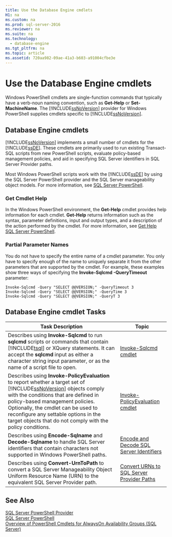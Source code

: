 ```yaml
---
title: Use the Database Engine cmdlets
H1: na
ms.custom: na
ms.prod: sql-server-2016
ms.reviewer: na
ms.suite: na
ms.technology: 
  - database-engine
ms.tgt_pltfrm: na
ms.topic: article
ms.assetid: 720aa982-09ae-41a3-b603-a91004cfbe3e
---
```

# Use the Database Engine cmdlets
  Windows PowerShell cmdlets are single\-function commands that typically have a verb\-noun naming convention, such as **Get\-Help** or **Set\-MachineName**. The [!INCLUDE[ssNoVersion](../../Token/Other/ssNoVersion_md.md)] provider for Windows PowerShell supplies cmdlets specific to [!INCLUDE[ssNoVersion](../../Token/Other/ssNoVersion_md.md)].  
  
## Database Engine cmdlets  
 [!INCLUDE[ssNoVersion](../../Token/Other/ssNoVersion_md.md)] implements a small number of cmdlets for the [!INCLUDE[ssDE](../../Token/Other/ssDE_md.md)]. These cmdlets are primarily used to run existing Transact\-SQL scripts from new PowerShell scripts, evaluate policy\-based management policies, and aid in specifying SQL Server identifiers in SQL Server Provider paths.  
  
 Most Windows PowerShell scripts work with the [!INCLUDE[ssDE](../../Token/Other/ssDE_md.md)] by using the SQL Server PowerShell provider and the SQL Server manageability object models. For more information, see [SQL Server PowerShell](../../Topics/TopicNameNotContainA/SQL-Server-PowerShell.md).  
  
### Get Cmdlet Help  
 In the Windows PowerShell environment, the **Get\-Help** cmdlet provides help information for each cmdlet. **Get\-Help** returns information such as the syntax, parameter definitions, input and output types, and a description of the action performed by the cmdlet. For more information, see [Get Help SQL Server PowerShell](../../Topics/TopicNameNotContainA/Get-Help-SQL-Server-PowerShell.md).  
  
### Partial Parameter Names  
 You do not have to specify the entire name of a cmdlet parameter. You only have to specify enough of the name to uniquely separate it from the other parameters that are supported by the cmdlet. For example, these examples show three ways of specifying the **Invoke\-Sqlcmd \-QueryTimeout** parameter:  
  
```  
Invoke-Sqlcmd -Query "SELECT @@VERSION;" -QueryTimeout 3  
Invoke-Sqlcmd -Query "SELECT @@VERSION;" -QueryTime 3  
Invoke-Sqlcmd -Query "SELECT @@VERSION;" -QueryT 3  
```  
  
## Database Engine cmdlet Tasks  
  
|Task Description|Topic|  
|----------------------|-----------|  
|Describes using **Invoke\-Sqlcmd** to run **sqlcmd** scripts or commands that contain [!INCLUDE[tsql](../../Token/Other/tsql_md.md)] or XQuery statements. It can accept the **sqlcmd** input as either a character string input parameter, or as the name of a script file to open.|[Invoke-Sqlcmd cmdlet](../../Topics/TopicNameNotContainA/Invoke-Sqlcmd-cmdlet.md)|  
|Describes using **Invoke\-PolicyEvaluation** to report whether a target set of [!INCLUDE[ssNoVersion](../../Token/Other/ssNoVersion_md.md)] objects comply with the conditions that are defined in policy\-based management policies. Optionally, the cmdlet can be used to reconfigure any settable options in the target objects that do not comply with the policy conditions.|[Invoke-PolicyEvaluation cmdlet](../../Topics/TopicNameNotContainA/Invoke-PolicyEvaluation-cmdlet.md)|  
|Describes using **Encode\-Sqlname** and **Decode\-Sqlname** to handle SQL Server identifiers that contain characters not supported in Windows PowerShell paths.|[Encode and Decode SQL Server Identifiers](../../Topics/TopicNameNotContainA/Encode-and-Decode-SQL-Server-Identifiers.md)|  
|Describes using **Convert\-UrnToPath** to convert a SQL Server Manageability Object Uniform Resource Name \(URN\) to the equivalent SQL Server Provider path.|[Convert URNs to SQL Server Provider Paths](../../Topics/TopicNameNotContainA/Convert-URNs-to-SQL-Server-Provider-Paths.md)|  
  
## See Also  
 [SQL Server PowerShell Provider](../../Topics/TopicNameNotContainA/SQL-Server-PowerShell-Provider.md)   
 [SQL Server PowerShell](../../Topics/TopicNameNotContainA/SQL-Server-PowerShell.md)   
 [Overview of PowerShell Cmdlets for AlwaysOn Availability Groups &#40;SQL Server&#41;](../Topic/Overview%20of%20PowerShell%20Cmdlets%20for%20AlwaysOn%20Availability%20Groups%20\(SQL%20Server\).md)  
  
  